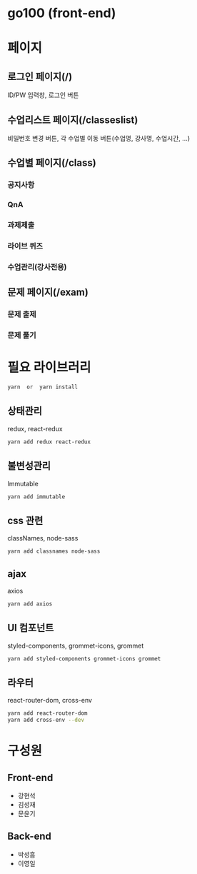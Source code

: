 # go100 (front-end)

# 페이지
## 로그인 페이지(/)
ID/PW 입력창, 로그인 버튼
## 수업리스트 페이지(/classeslist)
비밀번호 변경 버튼, 각 수업별 이동 버튼(수업명, 강사명, 수업시간, ...)
## 수업별 페이지(/class)
### 공지사항
### QnA
### 과제제출
### 라이브 퀴즈
### 수업관리(강사전용)

## 문제 페이지(/exam)
### 문제 출제
### 문제 풀기

# 필요 라이브러리
```bash
yarn  or  yarn install
```
## 상태관리
redux, react-redux
```bash
yarn add redux react-redux
```
## 불변성관리
Immutable
```bash
yarn add immutable
```
## css 관련
classNames, node-sass
```bash
yarn add classnames node-sass
```
## ajax
axios
```bash
yarn add axios
```
## UI 컴포넌트
styled-components, grommet-icons, grommet
```bash
yarn add styled-components grommet-icons grommet
```
## 라우터
react-router-dom, cross-env
```bash
yarn add react-router-dom
yarn add cross-env --dev
```

# 구성원
## Front-end
* 강현석
* 김성재
* 문윤기

## Back-end
* 박성흠
* 이영일